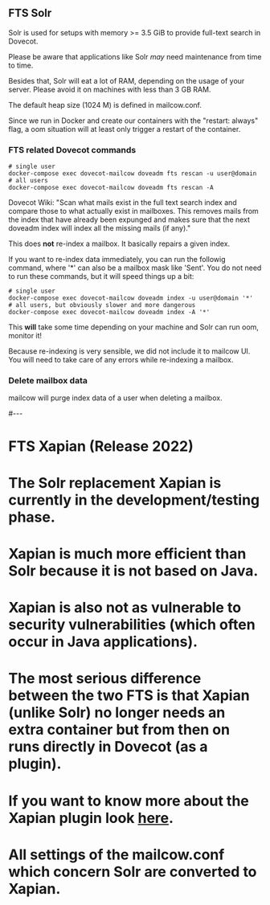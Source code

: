 ## FTS Solr

Solr is used for setups with memory >= 3.5 GiB to provide full-text search in Dovecot.

Please be aware that applications like Solr _may_ need maintenance from time to time.

Besides that, Solr will eat a lot of RAM, depending on the usage of your server. Please avoid it on machines with less than 3 GB RAM.

The default heap size (1024 M) is defined in mailcow.conf.

Since we run in Docker and create our containers with the "restart: always" flag, a oom situation will at least only trigger a restart of the container.

### FTS related Dovecot commands

```
# single user
docker-compose exec dovecot-mailcow doveadm fts rescan -u user@domain
# all users
docker-compose exec dovecot-mailcow doveadm fts rescan -A
```

Dovecot Wiki: "Scan what mails exist in the full text search index and compare those to what actually exist in mailboxes. This removes mails from the index that have already been expunged and makes sure that the next doveadm index will index all the missing mails (if any)."

This does **not** re-index a mailbox. It basically repairs a given index.

If you want to re-index data immediately, you can run the followig command, where '*' can also be a mailbox mask like 'Sent'. You do not need to run these commands, but it will speed things up a bit:

```
# single user
docker-compose exec dovecot-mailcow doveadm index -u user@domain '*'
# all users, but obviously slower and more dangerous
docker-compose exec dovecot-mailcow doveadm index -A '*'
```

This **will** take some time depending on your machine and Solr can run oom, monitor it!

Because re-indexing is very sensible, we did not include it to mailcow UI. You will need to take care of any errors while re-indexing a mailbox.

### Delete mailbox data

mailcow will purge index data of a user when deleting a mailbox.

#---

# FTS Xapian (Release 2022)

# The Solr replacement Xapian is currently in the development/testing phase.

# Xapian is much more efficient than Solr because it is not based on Java.

# Xapian is also not as vulnerable to security vulnerabilities (which often occur in Java applications).

# The most serious difference between the two FTS is that Xapian (unlike Solr) no longer needs an extra container but from then on runs directly in Dovecot (as a plugin).

# If you want to know more about the Xapian plugin look [here](https://github.com/grosjo/fts-xapian).

# **All settings of the mailcow.conf which concern Solr are converted to Xapian**.